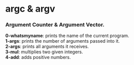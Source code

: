 <h1>argc & argv</h1>
<h3>Argument Counter & Argument Vector.</h3>

**0-whatsmyname**: prints the name of the current program. <br />
**1-args**: prints the number of arguments passed into it. <br />
**2-args**: prints all arguments it receives. <br />
**3-mul**: multiplies two given integers. <br />
**4-add**: adds positive numbers. <br />

